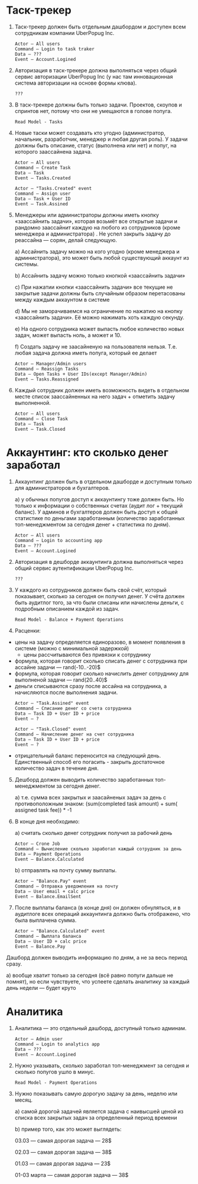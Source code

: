 # Таск-трекер

1) Таск-трекер должен быть отдельным дашбордом и доступен всем сотрудникам компании UberPopug Inc.
    ```    
    Actor — All users
    Command — Login to task traker
    Data — ???
    Event — Account.Logined
    ```
2) Авторизация в таск-трекере должна выполняться через общий сервис авторизации UberPopug Inc (у нас там инновационная
   система авторизации на основе формы клюва).
    ```
    ???
    ```
3) В таск-трекере должны быть только задачи. Проектов, скоупов и спринтов нет, потому что они не умещаются в голове
   попуга.
    ```
    Read Model - Tasks
    ```
4) Новые таски может создавать кто угодно (администратор, начальник, разработчик, менеджер и любая другая роль). У
   задачи должны быть описание, статус (выполнена или нет) и попуг, на которого заассайнена задача.
    ```    
    Actor — All users
    Command — Create Task
    Data — Task
    Event — Tasks.Created
   
    Actor — "Tasks.Created" event
    Command — Assign user
    Data — Task + User ID
    Event — Task.Assined
    ```
5) Менеджеры или администраторы должны иметь кнопку «заассайнить задачи», которая возьмёт все открытые задачи и рандомно
   заассайнит каждую на любого из сотрудников (кроме менеджера и администратора) . Не успел закрыть задачу до реассайна
   — сорян, делай следующую.

   a) Ассайнить задачу можно на кого угодно (кроме менеджера и администратора), это может быть любой существующий
   аккаунт из системы.

   b) Ассайнить задачу можно только кнопкой «заассайнить задачи»

   c) При нажатии кнопки «заассайнить задачи» все текущие не закрытые задачи должны быть случайным образом перетасованы
   между каждым аккаунтом в системе

   d) Мы не заморачиваемся на ограничение по нажатию на кнопку «заассайнить задачи». Её можно нажимать хоть каждую
   секунду.

   e) На одного сотрудника может выпасть любое количество новых задач, может выпасть ноль, а может и 10.

   f) Создать задачу не заасайненую на пользователя нельзя. Т.е. любая задача должна иметь попуга, который ее делает
    ```    
    Actor — Manager/Admin users
    Command — Reassign Tasks
    Data — Open Tasks + User IDs(except Manager/Admin)
    Event — Tasks.Reassigned
    ```
6) Каждый сотрудник должен иметь возможность видеть в отдельном месте список заассайненных на него задач + отметить
   задачу выполненной.
    ```    
    Actor — All users
    Command — Close Task
    Data — Task
    Event — Task.Closed
    ```

# Аккаунтинг: кто сколько денег заработал

1) Аккаунтинг должен быть в отдельном дашборде и доступным только для администраторов и бухгалтеров.

   a) у обычных попугов доступ к аккаунтингу тоже должен быть. Но только к информации о собственных счетах (аудит лог +
   текущий баланс). У админов и бухгалтеров должен быть доступ к общей статистике по деньгами заработанным (количество
   заработанных топ-менеджментом за сегодня денег + статистика по дням).
    ```    
    Actor — All users
    Command — Login to accounting app
    Data — ???
    Event — Account.Logined
    ```
2) Авторизация в дешборде аккаунтинга должна выполняться через общий сервис аутентификации UberPopug Inc.
    ```
    ???
    ```
3) У каждого из сотрудников должен быть свой счёт, который показывает, сколько за сегодня он получил денег. У счёта
   должен быть аудитлог того, за что были списаны или начислены деньги, с подробным описанием каждой из задач.
    ```
    Read Model - Balance + Payment Operations
    ```
4) Расценки:

- цены на задачу определяется единоразово, в момент появления в системе (можно с минимальной задержкой)
    - цены рассчитываются без привязки к сотруднику
- формула, которая говорит сколько списать денег с сотрудника при ассайне задачи — rand(-10..-20)$
- формула, которая говорит сколько начислить денег сотруднику для выполненой задачи — rand(20..40)$
- деньги списываются сразу после ассайна на сотрудника, а начисляются после выполнения задачи.
    ```    
    Actor — "Task.Assined" event
    Command — Списание денег со счета сотрудника
    Data — Task ID + User ID + price
    Event — ?
  
    Actor — "Task.Closed" event
    Command — Начисление денег на счет сотрудника
    Data — Task ID + User ID + price
    Event — ?
    ```
- отрицательный баланс переносится на следующий день. Единственный способ его погасить - закрыть достаточное количество
  задач в течение дня.

5) Дешборд должен выводить количество заработанных топ-менеджментом за сегодня денег.

   a) т.е. сумма всех закрытых и заасайненых задач за день с противоположным знаком: (sum(completed task amount) + sum(
   assigned task fee)) * -1
6) В конце дня необходимо:

   a) считать сколько денег сотрудник получил за рабочий день
   ```    
   Actor — Crone Job
   Command — Вычисление сколько заработал каждый сотрудник за день
   Data — Payment Operations
   Event — Balance.Calculated
    ```
   b) отправлять на почту сумму выплаты.
   ```    
   Actor — "Balance.Pay" event
   Command — Отправка уведомления на почту
   Data — User email + calc price
   Event — Balance.EmailSent
    ```

7) После выплаты баланса (в конце дня) он должен обнуляться, и в аудитлоге всех операций аккаунтинга должно быть
   отображено, что была выплачена сумма.
    ```    
    Actor — "Balance.Calculated" event
    Command — Выплата баланса
    Data — User ID + calc price
    Event — Balance.Pay
    ```

Дашборд должен выводить информацию по дням, а не за весь период сразу.

a) вообще хватит только за сегодня (всё равно попуги дальше не помнят), но если чувствуете, что успеете сделать
аналитику за каждый день недели — будет круто

# Аналитика

1) Аналитика — это отдельный дашборд, доступный только админам.
    ```    
    Actor — Admin user
    Command — Login to analytics app
    Data — ???
    Event — Account.Logined
    ```
2) Нужно указывать, сколько заработал топ-менеджмент за сегодня и сколько попугов ушло в минус.
   ```
   Read Model - Payment Operations
   ```
3) Нужно показывать самую дорогую задачу за день, неделю или месяц.

   a) самой дорогой задачей является задача с наивысшей ценой из списка всех закрытых задач за определенный период
   времени

   b) пример того, как это может выглядеть:

   03.03 — самая дорогая задача — 28$

   02.03 — самая дорогая задача — 38$

   01.03 — самая дорогая задача — 23$

   01-03 марта — самая дорогая задача — 38$
